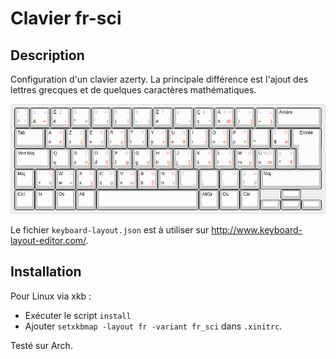 # Clavier fr-sci

## Description
Configuration d'un clavier azerty. La principale différence est l'ajout des lettres grecques et de quelques caractères mathématiques.

![Disposition clavier](https://github.com/hadrien-lem/clavier-fr-sci/blob/master/keyboard-layout.png)

Le fichier `keyboard-layout.json` est à utiliser sur http://www.keyboard-layout-editor.com/.

## Installation
Pour Linux via xkb :

* Exécuter le script `install`
* Ajouter `setxkbmap -layout fr -variant fr_sci` dans `.xinitrc`. 

Testé sur Arch.
